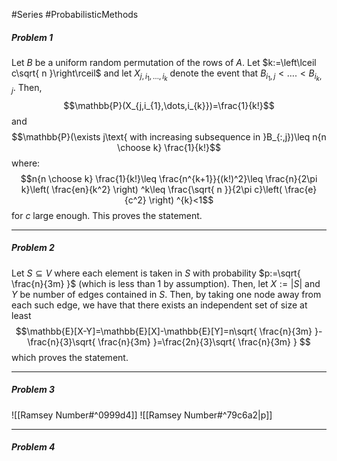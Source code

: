 #Series #ProbabilisticMethods 


##### Problem 1
Let $B$ be a uniform random permutation of the rows of $A$. Let $k:=\left\lceil c\sqrt{ n }\right\rceil$ and let $X_{j,i_{1},\dots,i_{k}}$ denote the event that $B_{i_{1},j}<\dots.<B_{i_{k},j}$. Then, $$\mathbb{P}(X_{j,i_{1},\dots,i_{k}})=\frac{1}{k!}$$and $$\mathbb{P}(\exists j\text{ with increasing subsequence in }B_{:,j})\leq n{n \choose k} \frac{1}{k!}$$where: $$n{n \choose k} \frac{1}{k!}\leq \frac{n^{k+1}}{(k!)^2}\leq \frac{n}{2\pi k}\left( \frac{en}{k^2} \right) ^k\leq \frac{\sqrt{ n }}{2\pi c}\left( \frac{e}{c^2} \right) ^{k}<1$$ for $c$ large enough. This proves the statement.

---
##### Problem 2
Let $S\subseteq V$ where each element is taken in $S$ with probability $p:=\sqrt{ \frac{n}{3m} }$ (which is less than 1 by assumption). Then, let $X:=\left| S \right|$ and $Y$ be number of edges contained in $S$. Then, by taking one node away from each such edge, we have that there exists an independent set of size at least $$\mathbb{E}[X-Y]=\mathbb{E}[X]-\mathbb{E}[Y]=n\sqrt{ \frac{n}{3m} }-\frac{n}{3}\sqrt{ \frac{n}{3m} }=\frac{2n}{3}\sqrt{ \frac{n}{3m} } $$which proves the statement.

---
##### Problem 3
![[Ramsey Number#^0999d4]]
![[Ramsey Number#^79c6a2|p]]

---
##### Problem 4
